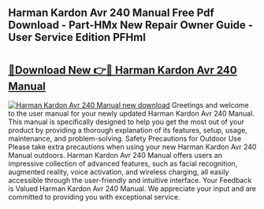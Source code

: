 ## Harman Kardon Avr 240 Manual Free Pdf Download - Part-HMx New Repair Owner Guide - User Service Edition PFHml

# <h2><a href="http://bc22238.oget.top/?id=Harman+Kardon+Avr+240+Manual">🔗Download New 👉🔴 Harman Kardon Avr 240 Manual</a></h2>

[![Harman Kardon Avr 240 Manual new download](https://i.imgur.com/5g1atiW.png)](http://bc22238.oget.top/?id=Harman+Kardon+Avr+240+Manual)
Greetings and welcome to the user manual for your newly updated Harman Kardon Avr 240 Manual. This manual is specifically designed to help you get the most out of your product by providing a thorough explanation of its features, setup, usage, maintenance, and problem-solving. Safety Precautions for Outdoor Use Please take extra precautions when using your new Harman Kardon Avr 240 Manual outdoors. Harman Kardon Avr 240 Manual offers users an impressive collection of advanced features, such as facial recognition, augmented reality, voice activation, and wireless charging, all easily accessible through the user-friendly and intuitive interface. Your Feedback is Valued Harman Kardon Avr 240 Manual. We appreciate your input and are committed to providing you with exceptional service.
